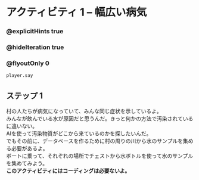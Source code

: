 # アクティビティ 1 – 幅広い病気

### @explicitHints true
### @hideIteration true 
### @flyoutOnly 0

```python
player.say
```

## ステップ 1
村の人たちが病気になっていて、みんな同じ症状を示しているよ。<br>
みんなが飲んでいる水が原因だと思うんだ。きっと何かの方法で汚染されているに違いない。<br>
AIを使って汚染物質がどこから来ているのかを探したいんだ。<br>
でもその前に、データベースを作るために村の周りの川から水のサンプルを集める必要があるよ。<br>
ボートに乗って、それぞれの場所でチェストから水ボトルを使って水のサンプルを集めてみよう。<br>
**このアクティビティにはコーディングは必要ないよ。**
